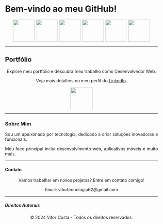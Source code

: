 # Bem-vindo ao meu GitHub!

<div align="center">
    <img src="https://cdn.jsdelivr.net/gh/devicons/devicon/icons/html5/html5-original-wordmark.svg" height="72">
    <img src="https://cdn.jsdelivr.net/gh/devicons/devicon/icons/css3/css3-original-wordmark.svg" height="72">
    <img src="https://cdn.jsdelivr.net/gh/devicons/devicon/icons/postgresql/postgresql-original.svg" height="72">
    <img src="https://cdn.jsdelivr.net/gh/devicons/devicon/icons/nodejs/nodejs-original.svg" height="72">
    <img src="https://cdn.jsdelivr.net/gh/devicons/devicon/icons/angularjs/angularjs-original.svg" height="72">
    <img src="https://cdn.jsdelivr.net/gh/devicons/devicon/icons/react/react-original.svg" height="72">
</div>

---

## Portfólio

<div align="center">
    <p>Explore meu portfólio e descubra meu trabalho como Desenvolvedor Web.</p>
    <p>Veja mais detalhes no meu perfil do <a href="https://www.linkedin.com/">LinkedIn</a>.</p>
    <a href="https://www.linkedin.com/">
        <img src="https://cdn.jsdelivr.net/gh/devicons/devicon/icons/linkedin/linkedin-original.svg" height="72">
    </a>
</div>

---

### Sobre Mim

<div align="justify">
    <p>Sou um apaixonado por tecnologia, dedicado a criar soluções inovadoras e funcionais.</p>
    <p>Meu foco principal inclui desenvolvimento web, aplicativos móveis e muito mais.</p>
</div>

---

#### Contato

<div align="center">
    <p>Vamos trabalhar em novos projetos? Entre em contato comigo!</p>
    <p>Email: vitortecnologia62@gmail.com</p>
</div>

---

##### Direitos Autorais

<div align="center">
    <p>&copy; 2024 Vitor Costa - Todos os direitos reservados.</p>
</div>
